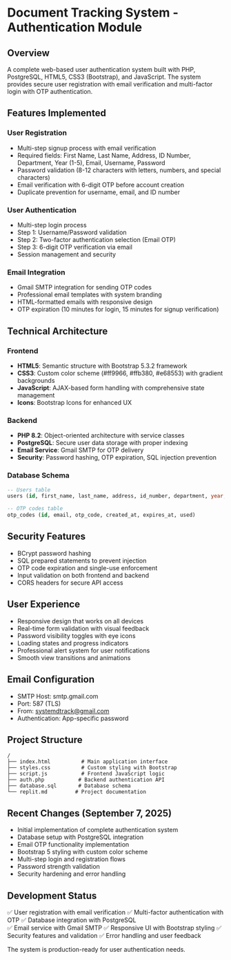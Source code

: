 # Document Tracking System - Authentication Module

## Overview
A complete web-based user authentication system built with PHP, PostgreSQL, HTML5, CSS3 (Bootstrap), and JavaScript. The system provides secure user registration with email verification and multi-factor login with OTP authentication.

## Features Implemented

### User Registration
- Multi-step signup process with email verification
- Required fields: First Name, Last Name, Address, ID Number, Department, Year (1-5), Email, Username, Password
- Password validation (8-12 characters with letters, numbers, and special characters)
- Email verification with 6-digit OTP before account creation
- Duplicate prevention for username, email, and ID number

### User Authentication  
- Multi-step login process
- Step 1: Username/Password validation
- Step 2: Two-factor authentication selection (Email OTP)
- Step 3: 6-digit OTP verification via email
- Session management and security

### Email Integration
- Gmail SMTP integration for sending OTP codes
- Professional email templates with system branding
- HTML-formatted emails with responsive design
- OTP expiration (10 minutes for login, 15 minutes for signup verification)

## Technical Architecture

### Frontend
- **HTML5**: Semantic structure with Bootstrap 5.3.2 framework
- **CSS3**: Custom color scheme (#ff9966, #ffb380, #e68553) with gradient backgrounds
- **JavaScript**: AJAX-based form handling with comprehensive state management
- **Icons**: Bootstrap Icons for enhanced UX

### Backend  
- **PHP 8.2**: Object-oriented architecture with service classes
- **PostgreSQL**: Secure user data storage with proper indexing
- **Email Service**: Gmail SMTP for OTP delivery
- **Security**: Password hashing, OTP expiration, SQL injection prevention

### Database Schema
```sql
-- Users table
users (id, first_name, last_name, address, id_number, department, year, email, username, password, email_verified, created_at, updated_at)

-- OTP codes table  
otp_codes (id, email, otp_code, created_at, expires_at, used)
```

## Security Features
- BCrypt password hashing
- SQL prepared statements to prevent injection
- OTP code expiration and single-use enforcement
- Input validation on both frontend and backend
- CORS headers for secure API access

## User Experience
- Responsive design that works on all devices
- Real-time form validation with visual feedback
- Password visibility toggles with eye icons
- Loading states and progress indicators
- Professional alert system for user notifications
- Smooth view transitions and animations

## Email Configuration
- SMTP Host: smtp.gmail.com
- Port: 587 (TLS)  
- From: systemdtrack@gmail.com
- Authentication: App-specific password

## Project Structure
```
/
├── index.html          # Main application interface
├── styles.css          # Custom styling with Bootstrap
├── script.js           # Frontend JavaScript logic
├── auth.php           # Backend authentication API
├── database.sql       # Database schema
└── replit.md         # Project documentation
```

## Recent Changes (September 7, 2025)
- Initial implementation of complete authentication system
- Database setup with PostgreSQL integration
- Email OTP functionality implementation
- Bootstrap 5 styling with custom color scheme
- Multi-step login and registration flows
- Password strength validation
- Security hardening and error handling

## Development Status
✅ User registration with email verification
✅ Multi-factor authentication with OTP
✅ Database integration with PostgreSQL  
✅ Email service with Gmail SMTP
✅ Responsive UI with Bootstrap styling
✅ Security features and validation
✅ Error handling and user feedback

The system is production-ready for user authentication needs.